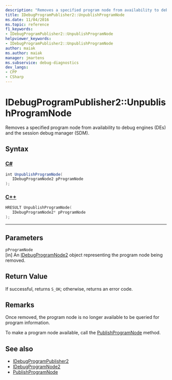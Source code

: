 ```yaml
---
description: "Removes a specified program node from availability to debug engines (DEs) and the session debug manager (SDM)."
title: IDebugProgramPublisher2::UnpublishProgramNode
ms.date: 11/04/2016
ms.topic: reference
f1_keywords:
- IDebugProgramPublisher2::UnpublishProgramNode
helpviewer_keywords:
- IDebugProgramPublisher2::UnpublishProgramNode
author: maiak
ms.author: maiak
manager: jmartens
ms.subservice: debug-diagnostics
dev_langs:
- CPP
- CSharp
---
```

# IDebugProgramPublisher2::UnpublishProgramNode

Removes a specified program node from availability to debug engines (DEs) and the session debug manager (SDM).

## Syntax

### [C#](#tab/csharp)
```csharp
int UnpublishProgramNode(
   IDebugProgramNode2 pProgramNode
);
```
### [C++](#tab/cpp)
```cpp
HRESULT UnpublishProgramNode(
   IDebugProgramNode2* pProgramNode
);
```
---

## Parameters
`pProgramNode`\
[in] An [IDebugProgramNode2](../../../extensibility/debugger/reference/idebugprogramnode2.md) object representing the program node being removed.

## Return Value
 If successful, returns `S_OK`; otherwise, returns an error code.

## Remarks
 Once removed, the program node is no longer available to be queried for program information.

 To make a program node available, call the [PublishProgramNode](../../../extensibility/debugger/reference/idebugprogrampublisher2-publishprogramnode.md) method.

## See also
- [IDebugProgramPublisher2](../../../extensibility/debugger/reference/idebugprogrampublisher2.md)
- [IDebugProgramNode2](../../../extensibility/debugger/reference/idebugprogramnode2.md)
- [PublishProgramNode](../../../extensibility/debugger/reference/idebugprogrampublisher2-publishprogramnode.md)
